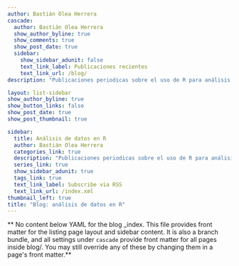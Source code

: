 ```yaml
---
author: Bastián Olea Herrera
cascade:
  author: Bastián Olea Herrera
  show_author_byline: true
  show_comments: true
  show_post_date: true
  sidebar:
    show_sidebar_adunit: false
    text_link_label: Publicaciones recientes
    text_link_url: /blog/
description: "Publicaciones periodicas sobre el uso de R para análisis de datos, incluyendo tutoriales, reseñas, tips o consejos, novedades, y más."

layout: list-sidebar
show_author_byline: true
show_button_links: false
show_post_date: true
show_post_thumbnail: true

sidebar:
  title: Análisis de datos en R
  author: Bastián Olea Herrera
  categories_link: true
  description: "Publicaciones periodicas sobre el uso de R para análisis de datos, incluyendo tutoriales, reseñas, tips o consejos, novedades, y más."
  series_link: true
  show_sidebar_adunit: true
  tags_link: true
  text_link_label: Subscribe via RSS
  text_link_url: /index.xml
thumbnail_left: true
title: "Blog: análisis de datos en R"
---
```


** No content below YAML for the blog _index. This file provides front matter for the listing page layout and sidebar content. It is also a branch bundle, and all settings under `cascade` provide front matter for all pages inside blog/. You may still override any of these by changing them in a page's front matter.**
